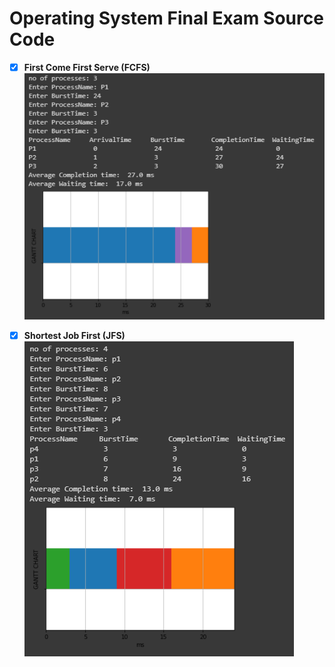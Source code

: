 # Operating System Final Exam Source Code

- [x] __First Come First Serve (FCFS)__ <br>
   ![](./FCFS.PNG)
- [x] __Shortest Job First (JFS)__ <br>
   ![](./JFS.PNG)

 
